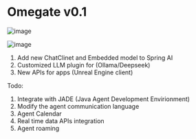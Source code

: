 # Omegate v0.1


![image](https://github.com/user-attachments/assets/06d721a2-7a50-433a-a191-dd67c5fd6e11)

![image](https://github.com/user-attachments/assets/79b23a40-d07a-447c-88c5-fec431394f15)




1. Add new ChatClinet and Embedded model to Spring AI
2. Customized LLM plugin for (Ollama/Deepseek)
3. New APIs for apps (Unreal Engine client)

Todo:
1. Integrate with JADE (Java Agent Development Envirionment)
2. Modify the agent communication language
3. Agent Calendar
4. Real time data APIs integration
5. Agent roaming 